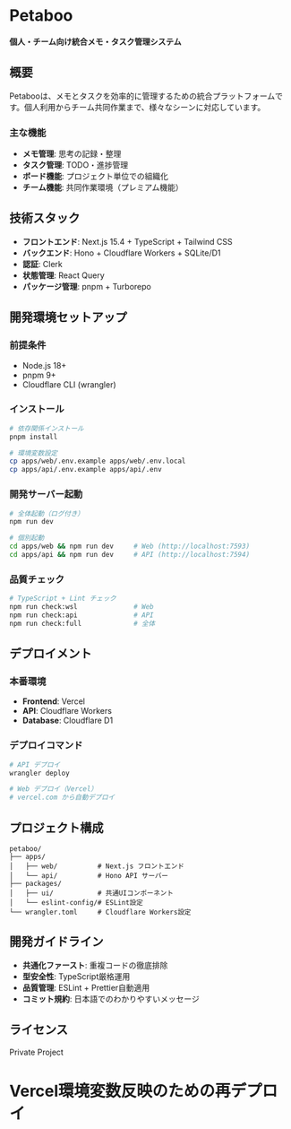 # Petaboo

**個人・チーム向け統合メモ・タスク管理システム**

## 概要

Petabooは、メモとタスクを効率的に管理するための統合プラットフォームです。個人利用からチーム共同作業まで、様々なシーンに対応しています。

### 主な機能

- **メモ管理**: 思考の記録・整理
- **タスク管理**: TODO・進捗管理
- **ボード機能**: プロジェクト単位での組織化
- **チーム機能**: 共同作業環境（プレミアム機能）

## 技術スタック

- **フロントエンド**: Next.js 15.4 + TypeScript + Tailwind CSS
- **バックエンド**: Hono + Cloudflare Workers + SQLite/D1
- **認証**: Clerk
- **状態管理**: React Query
- **パッケージ管理**: pnpm + Turborepo

## 開発環境セットアップ

### 前提条件

- Node.js 18+
- pnpm 9+
- Cloudflare CLI (wrangler)

### インストール

```bash
# 依存関係インストール
pnpm install

# 環境変数設定
cp apps/web/.env.example apps/web/.env.local
cp apps/api/.env.example apps/api/.env
```

### 開発サーバー起動

```bash
# 全体起動（ログ付き）
npm run dev

# 個別起動
cd apps/web && npm run dev     # Web (http://localhost:7593)
cd apps/api && npm run dev     # API (http://localhost:7594)
```

### 品質チェック

```bash
# TypeScript + Lint チェック
npm run check:wsl              # Web
npm run check:api              # API
npm run check:full             # 全体
```

## デプロイメント

### 本番環境

- **Frontend**: Vercel
- **API**: Cloudflare Workers
- **Database**: Cloudflare D1

### デプロイコマンド

```bash
# API デプロイ
wrangler deploy

# Web デプロイ（Vercel）
# vercel.com から自動デプロイ
```

## プロジェクト構成

```
petaboo/
├── apps/
│   ├── web/          # Next.js フロントエンド
│   └── api/          # Hono API サーバー
├── packages/
│   ├── ui/           # 共通UIコンポーネント
│   └── eslint-config/# ESLint設定
└── wrangler.toml     # Cloudflare Workers設定
```

## 開発ガイドライン

- **共通化ファースト**: 重複コードの徹底排除
- **型安全性**: TypeScript厳格運用
- **品質管理**: ESLint + Prettier自動適用
- **コミット規約**: 日本語でのわかりやすいメッセージ

## ライセンス

Private Project

# Vercel環境変数反映のための再デプロイ
